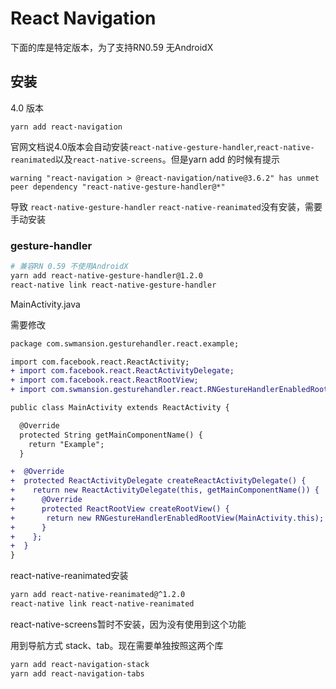 # React Navigation

下面的库是特定版本，为了支持RN0.59 无AndroidX

## 安装

4.0 版本

```
yarn add react-navigation
```

官网文档说4.0版本会自动安装`react-native-gesture-handler`,`react-native-reanimated`以及`react-native-screens`。但是yarn add 的时候有提示

```
warning "react-navigation > @react-navigation/native@3.6.2" has unmet peer dependency "react-native-gesture-handler@*"
```

导致 `react-native-gesture-handler` `react-native-reanimated`没有安装，需要手动安装

### gesture-handler

```sh
# 兼容RN 0.59 不使用AndroidX
yarn add react-native-gesture-handler@1.2.0
react-native link react-native-gesture-handler
```

MainActivity.java

需要修改

```diff
package com.swmansion.gesturehandler.react.example;

import com.facebook.react.ReactActivity;
+ import com.facebook.react.ReactActivityDelegate;
+ import com.facebook.react.ReactRootView;
+ import com.swmansion.gesturehandler.react.RNGestureHandlerEnabledRootView;

public class MainActivity extends ReactActivity {

  @Override
  protected String getMainComponentName() {
    return "Example";
  }

+  @Override
+  protected ReactActivityDelegate createReactActivityDelegate() {
+    return new ReactActivityDelegate(this, getMainComponentName()) {
+      @Override
+      protected ReactRootView createRootView() {
+       return new RNGestureHandlerEnabledRootView(MainActivity.this);
+      }
+    };
+  }
}
```


react-native-reanimated安装

```sh
yarn add react-native-reanimated@^1.2.0
react-native link react-native-reanimated
```

react-native-screens暂时不安装，因为没有使用到这个功能


用到导航方式 stack、tab。现在需要单独按照这两个库

```sh
yarn add react-navigation-stack
yarn add react-navigation-tabs
```

